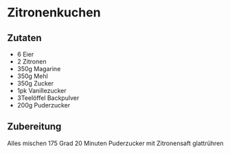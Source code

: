 # Zitronenkuchen

## Zutaten

- 6 Eier
- 2 Zitronen
- 350g Magarine
- 350g Mehl
- 350g Zucker
- 1pk Vanillezucker
- 3Teelöffel Backpulver
- 200g Puderzucker

## Zubereitung

Alles mischen
175 Grad 20 Minuten
Puderzucker mit Zitronensaft glattrühren
